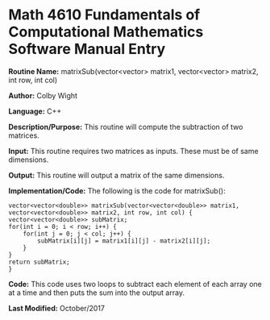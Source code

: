 # Math 4610 Fundamentals of Computational Mathematics Software Manual Entry

**Routine Name:**       matrixSub(vector<vector<double>> matrix1, vector<vector<double>> matrix2, int row, int col)


**Author:** Colby Wight

**Language:** C++

**Description/Purpose:**  This routine will compute the subtraction of two matrices.

**Input:** This routine requires two matrices as inputs. These must be of same dimensions.


**Output:** This routine will output a matrix of the same dimensions.


**Implementation/Code:** The following is the code for matrixSub():

    vector<vector<double>> matrixSub(vector<vector<double>> matrix1, vector<vector<double>> matrix2, int row, int col) {
    vector<vector<double>> subMatrix;
    for(int i = 0; i < row; i++) {
        for(int j = 0; j < col; j++) {
            subMatrix[i][j] = matrix1[i][j] - matrix2[i][j];
        }
    }
    return subMatrix;
    }


  
**Code:** This code uses two loops to subtract each element of each array one at a time and then puts the sum into the output array.


**Last Modified:** October/2017
